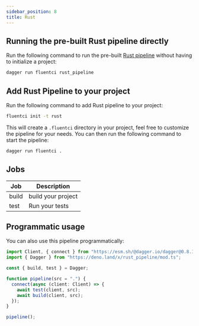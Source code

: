```yaml
---
sidebar_position: 8
title: Rust
---
```


## Running the pre-built Rust pipeline directly

Run the following command to run the pre-built [Rust pipeline](https://github.com/fluent-ci-templates/rust-pipeline) without having to initialize a project:

```bash
dagger run fluentci rust_pipeline
```

## Add Rust Pipeline to your project

Run the following command to add Rust pipeline to your project:

```bash
fluentci init -t rust
```

This will create a `.fluentci` directory in your project, feel free to customize the pipeline for your needs.
You can then run the following command to start the pipeline:

```bash
dagger run fluentci .
```


## Jobs

| Job   | Description        |
| ----- | ------------------ |
| build | build your project |
| test  | Run your tests     |

## Programmatic usage

You can also use this pipeline programmatically:

```ts
import Client, { connect } from "https://esm.sh/@dagger.io/dagger@0.8.1";
import { Dagger } from "https://deno.land/x/rust_pipeline/mod.ts";

const { build, test } = Dagger;

function pipeline(src = ".") {
  connect(async (client: Client) => {
    await test(client, src);
    await build(client, src);
  });
}

pipeline();
```

